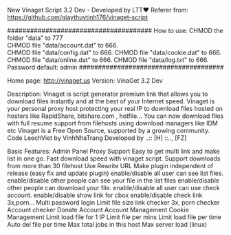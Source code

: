 New Vinaget Script 3.2 Dev - Developed by LTT♥
Referer from: https://github.com/giaythuytinh176/vinaget-script

######################################
How to use:
CHMOD the folder "data" to 777  
CHMOD file "data/account.dat" to 666.  
CHMOD file "data/config.dat" to 666.
CHMOD file "data/cookie.dat" to 666.
CHMOD file "data/online.dat" to 666.
CHMOD file "data/log.txt" to 666.
Password default: admin 
######################################

Home page: http://vinaget.us
Version: VinaGet 3.2 Dev

Description:
Vinaget is script generator premium link that allows you to download files instantly and at the best of your Internet speed.
Vinaget is your personal proxy host protecting your real IP to download files hosted on hosters like RapidShare, bitshare.com , hotfile...
You can now download files with full resume support from filehosts using download managers like IDM etc
Vinaget is a Free Open Source, supported by a growing community.
Code LeechViet by VinhNhaTrang
Developed by ..:: [H] ::.., [FZ]

Basic Features:
Admin Panel
Proxy Support
Easy to get multi link and make list in one go.
Fast download speed with vinaget script.
Support downloads from more than 30 filehost
Use Rewrite URL
Make plugin independent of release (easy fix and update plugin)
enable/disable all user can see list files.
enable/disable other people can see your file in the list files
enable/disable other people can download your file.
enable/disable all user can use check account.
enable/disable show link for cbox
enable/disable check link 3x,porn...
Multi password login
Limit file size
link checker
3x, porn checker
Account checker
Donate Account
Account Management
Cookie Management
Limit load file for 1 IP
Limit file per mins
Limit load file per time
Auto del file per time
Max total jobs in this host
Max server load (linux)